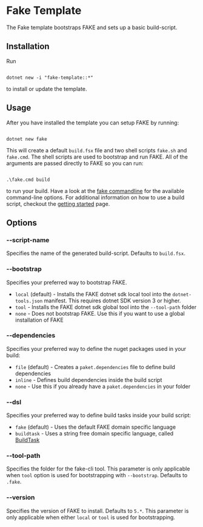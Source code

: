 # Fake Template

The Fake template bootstraps FAKE and sets up a basic build-script.

## Installation

Run
<pre><code class="lang-bash">
dotnet new -i "fake-template::*"
</code></pre>
to install or update the template.

## Usage
After you have installed the template you can setup FAKE by running:
<pre><code class="lang-bash">
dotnet new fake
</code></pre>
This will create a default `build.fsx` file and two shell scripts `fake.sh` and `fake.cmd`. The shell scripts are used to bootstrap and run FAKE. All of the arguments are passed directly to FAKE so you can run:
<pre><code class="lang-bash">
.\fake.cmd build
</code></pre>
to run your build. Have a look at the [fake commandline](fake-commandline.html) for the available command-line options. For additional information on how to use a build script, checkout the [getting started](fake-gettingstarted.html#Example-Compiling-and-building-your-NET-application) page.

## Options

### --script-name
Specifies the name of the generated build-script. Defaults to `build.fsx`.

### --bootstrap
Specifies your preferred way to bootstrap FAKE.

- `local` (default) - Installs the FAKE dotnet sdk local tool into the `dotnet-tools.json` manifest. This requires dotnet SDK version 3 or higher.
- `tool` - Installs the FAKE dotnet sdk global tool into the `--tool-path` folder
- `none` - Does not bootstrap FAKE. Use this if you want to use a global installation of FAKE

### --dependencies
Specifies your preferred way to define the nuget packages used in your build:

- `file` (default) - Creates a `paket.dependencies` file to define build dependencies
- `inline` - Defines build dependencies inside the build script
- `none` - Use this if you already have a `paket.dependencies` in your folder

### --dsl
Specifies your preferred way to define build tasks inside your build script:

- `fake` (default) - Uses the default FAKE domain specific language
- `buildtask` - Uses a string free domain specific language, called [BuildTask](https://github.com/vbfox/FoxSharp/blob/master/src/BlackFox.Fake.BuildTask/Readme.md)

### --tool-path
Specifies the folder for the fake-cli tool. This parameter is only applicable when `tool` option is used for bootstrapping with `--bootstrap`. Defaults to `.fake`.

### --version
Specifies the version of FAKE to install. Defaults to `5.*`. This parameter is only applicable when either `local` or `tool` is used for bootstrapping.
